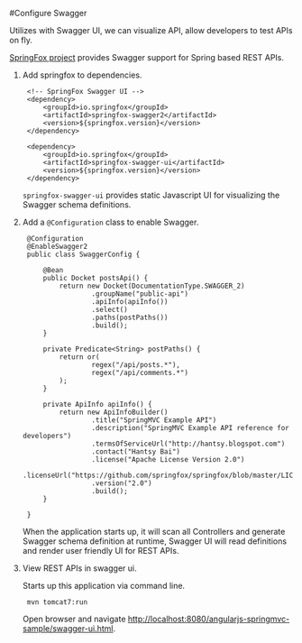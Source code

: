#Configure Swagger

Utilizes with Swagger UI, we can visualize API, allow developers to test APIs on fly.

[SpringFox project](http://springfox.github.io/springfox/) provides Swagger support for Spring based REST APIs.

1. Add springfox to dependencies.

		<!-- SpringFox Swagger UI -->
		<dependency>
			<groupId>io.springfox</groupId>
			<artifactId>springfox-swagger2</artifactId>
			<version>${springfox.version}</version>
		</dependency>
			
		<dependency>
			<groupId>io.springfox</groupId>
			<artifactId>springfox-swagger-ui</artifactId>
			<version>${springfox.version}</version>
		</dependency>
		
	`springfox-swagger-ui` provides static Javascript UI for visualizing the Swagger schema definitions.
	
2. Add a `@Configuration` class to enable Swagger.

		@Configuration
		@EnableSwagger2
		public class SwaggerConfig {

			@Bean
			public Docket postsApi() {
				return new Docket(DocumentationType.SWAGGER_2)
						.groupName("public-api")
						.apiInfo(apiInfo())
						.select()
						.paths(postPaths())
						.build();
			}

			private Predicate<String> postPaths() {
				return or(
						regex("/api/posts.*"),
						regex("/api/comments.*")
				);
			}

			private ApiInfo apiInfo() {
				return new ApiInfoBuilder()
						.title("SpringMVC Example API")
						.description("SpringMVC Example API reference for developers")
						.termsOfServiceUrl("http://hantsy.blogspot.com")
						.contact("Hantsy Bai")
						.license("Apache License Version 2.0")
						.licenseUrl("https://github.com/springfox/springfox/blob/master/LICENSE")
						.version("2.0")
						.build();
			}

		}

	When the application starts up, it will scan all Controllers and generate Swagger schema definition at runtime, Swagger UI will read definitions and render user friendly UI for REST APIs.
	
3. View REST APIs in swagger ui.

	Starts up this application via command line.
	
		mvn tomcat7:run 
		
	Open browser and navigate [http://localhost:8080/angularjs-springmvc-sample/swagger-ui.html](http://localhost:8080/angularjs-springmvc-sample/swagger-ui.html).	
	